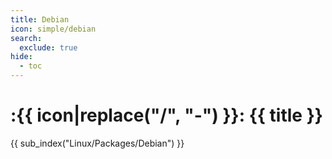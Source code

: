 ```yaml
---
title: Debian
icon: simple/debian
search:
  exclude: true
hide:
  - toc
---
```


# :{{ icon|replace("/", "-") }}: {{ title }}

{{ sub_index("Linux/Packages/Debian") }}

